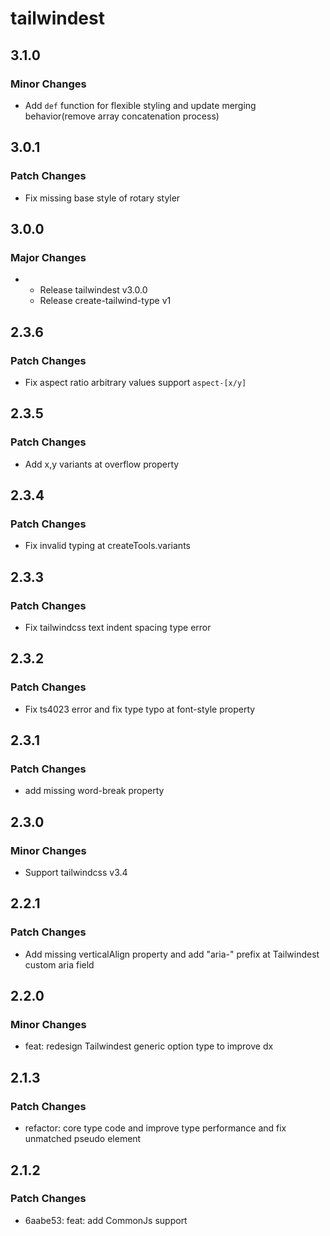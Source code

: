 # tailwindest

## 3.1.0

### Minor Changes

- Add `def` function for flexible styling and update merging behavior(remove array concatenation process)

## 3.0.1

### Patch Changes

- Fix missing base style of rotary styler

## 3.0.0

### Major Changes

-   - Release tailwindest v3.0.0
    - Release create-tailwind-type v1

## 2.3.6

### Patch Changes

- Fix aspect ratio arbitrary values support `aspect-[x/y]`

## 2.3.5

### Patch Changes

- Add x,y variants at overflow property

## 2.3.4

### Patch Changes

- Fix invalid typing at createTools.variants

## 2.3.3

### Patch Changes

- Fix tailwindcss text indent spacing type error

## 2.3.2

### Patch Changes

- Fix ts4023 error and fix type typo at font-style property

## 2.3.1

### Patch Changes

- add missing word-break property

## 2.3.0

### Minor Changes

- Support tailwindcss v3.4

## 2.2.1

### Patch Changes

- Add missing verticalAlign property and add "aria-" prefix at Tailwindest custom aria field

## 2.2.0

### Minor Changes

- feat: redesign Tailwindest generic option type to improve dx

## 2.1.3

### Patch Changes

- refactor: core type code and improve type performance and fix unmatched pseudo element

## 2.1.2

### Patch Changes

- 6aabe53: feat: add CommonJs support
